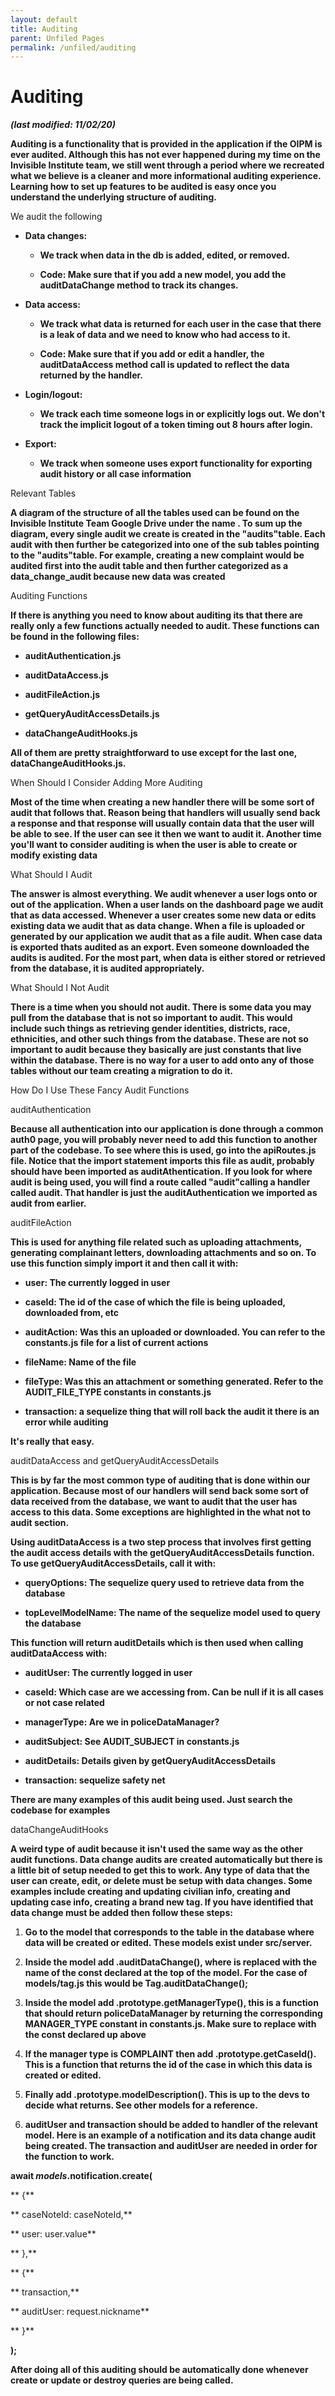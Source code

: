 ```yaml
---
layout: default
title: Auditing
parent: Unfiled Pages
permalink: /unfiled/auditing
---
```


# Auditing

***(**last** **modified**: 11/02/20)***

**Auditing is a functionality that is provided in the application if the
OIPM is ever audited. Although this has not ever happened during my time
on the Invisible Institute team, we still went through a period where we
recreated what we believe is a cleaner and more informational auditing
experience. Learning how to set up features to be audited is easy once
you understand the underlying structure of auditing.**

We audit the following

-   **Data changes:**

    -   **We track when data in the db is added, edited, or removed.**

    -   **Code: Make sure that if you add a new model, you add the
        auditDataChange method to track its changes.**


-   **Data access:**

    -   **We track what data is returned for each user in the case that
        there is a leak of data and we need to know who had access to
        it.**

    -   **Code: Make sure that if you add or edit a handler, the
        auditDataAccess method call is updated to reflect the data
        returned by the handler.**


-   **Login/logout:**

    -   **We track each time someone logs in or explicitly logs out. We
        don't track the implicit logout of a token timing out 8 hours
        after login.**


-   **Export:**

    -   **We track when someone uses export functionality for exporting
        audit history or all case information**

Relevant Tables

**A diagram of the structure of all the tables used can be found on the
Invisible Institute Team Google Drive under the name . To sum up the
diagram, every single audit we create is created in the "audits"table.
Each audit with then further be categorized into one of the sub tables
pointing to the "audits"table. For example, creating a new complaint
would be audited first into the audit table and then further categorized
as a data_change_audit because new data was created**

Auditing Functions

**If there is anything you need to know about auditing its that there
are really only a few functions actually needed to audit. These
functions can be found in the following files:**

-   **auditAuthentication.js**

-   **auditDataAccess.js**

-   **auditFileAction.js**

-   **getQueryAuditAccessDetails.js**

-   **dataChangeAuditHooks.js**

**All of them are pretty straightforward to use except for the last one,
dataChangeAuditHooks.js.**

When Should I Consider Adding More Auditing

**Most of the time when creating a new handler there will be some sort
of audit that follows that. Reason being that handlers will usually send
back a response and that response will usually contain data that the
user will be able to see. If the user can see it then we want to audit
it. Another time you'll want to consider auditing is when the user is
able to create or modify existing data**

What Should I Audit

**The answer is almost everything. We audit whenever a user logs onto or
out of the application. When a user lands on the dashboard page we audit
that as data accessed. Whenever a user creates some new data or edits
existing data we audit that as data change. When a file is uploaded or
generated by our application we audit that as a file audit. When case
data is exported thats audited as an export. Even someone downloaded the
audits is audited. For the most part, when data is either stored or
retrieved from the database, it is audited appropriately.**

What Should I Not Audit

**There is a time when you should not audit. There is some data you may
pull from the database that is not so important to audit. This would
include such things as retrieving gender identities, districts, race,
ethnicities, and other such things from the database. These are not so
important to audit because they basically are just constants that live
within the database. There is no way for a user to add onto any of those
tables without our team creating a migration to do it.**

How Do I Use These Fancy Audit Functions

auditAuthentication

**Because all authentication into our application is done through a
common auth0 page, you will probably never need to add this function to
another part of the codebase. To see where this is used, go into the
apiRoutes.js file. Notice that the import statement imports this file as
audit, probably should have been imported as auditAthentication. If you
look for where audit is being used, you will find a route called
"audit"calling a handler called audit. That handler is just the
auditAuthentication we imported as audit from earlier.**

auditFileAction

**This is used for anything file related such as uploading attachments,
generating complainant letters, downloading attachments and so on. To
use this function simply import it and then call it with:**

-   **user: The currently logged in user**

-   **caseId: The id of the case of which the file is being uploaded,
    downloaded from, etc**

-   **auditAction: Was this an uploaded or downloaded. You can refer to
    the constants.js file for a list of current actions**

-   **fileName: Name of the file**

-   **fileType: Was this an attachment or something generated. Refer to
    the AUDIT_FILE_TYPE constants in constants.js**

-   **transaction: a sequelize thing that will roll back the audit it
    there is an error while auditing**

**It's really that easy.**

auditDataAccess and getQueryAuditAccessDetails

**This is by far the most common type of auditing that is done within
our application. Because most of our handlers will send back some sort
of data received from the database, we want to audit that the user has
access to this data. Some exceptions are highlighted in the what not to
audit section.**

**Using auditDataAccess is a two step process that involves first
getting the audit access details with the getQueryAuditAccessDetails
function. To use getQueryAuditAccessDetails, call it with:**

-   **queryOptions: The sequelize query used to retrieve data from the
    database**

-   **topLevelModelName: The name of the sequelize model used to query
    the database**

**This function will return auditDetails which is then used when calling
auditDataAccess with:**

-   **auditUser: The currently logged in user**

-   **caseId: Which case are we accessing from. Can be null if it is all
    cases or not case related**

-   **managerType: Are we in policeDataManager?**

-   **auditSubject: See AUDIT_SUBJECT in constants.js**

-   **auditDetails: Details given by getQueryAuditAccessDetails**

-   **transaction: sequelize safety net**

**There are many examples of this audit being used. Just search the
codebase for examples**

dataChangeAuditHooks

**A weird type of audit because it isn't used the same way as the other
audit functions. Data change audits are created automatically but there
is a little bit of setup needed to get this to work. Any type of data
that the user can create, edit, or delete must be setup with data
changes. Some examples include creating and updating civilian info,
creating and updating case info, creating a brand new tag. If you have
identified that data change must be added then follow these steps:**

1.  **Go to the model that corresponds to the table in the database
    where data will be created or edited. These models exist under
    src/server.**

2.  **Inside the model add <Model>.auditDataChange(), where <Model>
    is replaced with the name of the const declared at the top of the
    model. For the case of models/tag.js this would be
    Tag.auditDataChange();**

3.  **Inside the model add <Model>.prototype.getManagerType(), this is
    a function that should return policeDataManager by returning the
    corresponding MANAGER_TYPE constant in constants.js. Make sure to
    replace <Model> with the const declared up above**

4.  **If the manager type is COMPLAINT then add
    <Model>.prototype.getCaseId(). This is a function that returns the
    id of the case in which this data is created or edited.**

5.  **Finally add <Model>.prototype.modelDescription(). This is up to
    the devs to decide what returns. See other models for a reference.**

6.  **auditUser and transaction should be added to handler of the
    relevant model. Here is an example of a notification and its data
    change audit being created. The transaction and auditUser are needed
    in order for the function to work.**

**await *models*.notification.create(**

** {**

** caseNoteId: caseNoteId,**

** user: user.value**

** },**

** {**

** transaction,**

** auditUser: request.nickname**

** }**

**);**

**After doing all of this auditing should be automatically done whenever
create or update or destroy queries are being called.**
